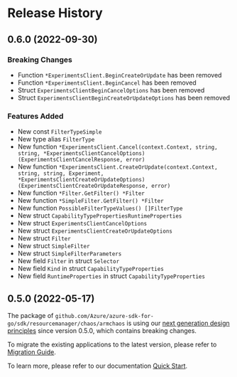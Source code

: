 # Release History

## 0.6.0 (2022-09-30)
### Breaking Changes

- Function `*ExperimentsClient.BeginCreateOrUpdate` has been removed
- Function `*ExperimentsClient.BeginCancel` has been removed
- Struct `ExperimentsClientBeginCancelOptions` has been removed
- Struct `ExperimentsClientBeginCreateOrUpdateOptions` has been removed

### Features Added

- New const `FilterTypeSimple`
- New type alias `FilterType`
- New function `*ExperimentsClient.Cancel(context.Context, string, string, *ExperimentsClientCancelOptions) (ExperimentsClientCancelResponse, error)`
- New function `*ExperimentsClient.CreateOrUpdate(context.Context, string, string, Experiment, *ExperimentsClientCreateOrUpdateOptions) (ExperimentsClientCreateOrUpdateResponse, error)`
- New function `*Filter.GetFilter() *Filter`
- New function `*SimpleFilter.GetFilter() *Filter`
- New function `PossibleFilterTypeValues() []FilterType`
- New struct `CapabilityTypePropertiesRuntimeProperties`
- New struct `ExperimentsClientCancelOptions`
- New struct `ExperimentsClientCreateOrUpdateOptions`
- New struct `Filter`
- New struct `SimpleFilter`
- New struct `SimpleFilterParameters`
- New field `Filter` in struct `Selector`
- New field `Kind` in struct `CapabilityTypeProperties`
- New field `RuntimeProperties` in struct `CapabilityTypeProperties`


## 0.5.0 (2022-05-17)

The package of `github.com/Azure/azure-sdk-for-go/sdk/resourcemanager/chaos/armchaos` is using our [next generation design principles](https://azure.github.io/azure-sdk/general_introduction.html) since version 0.5.0, which contains breaking changes.

To migrate the existing applications to the latest version, please refer to [Migration Guide](https://aka.ms/azsdk/go/mgmt/migration).

To learn more, please refer to our documentation [Quick Start](https://aka.ms/azsdk/go/mgmt).